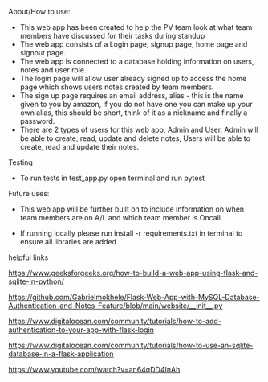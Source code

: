 About/How to use:

- This web app has been created to help the PV team look at what team members have discussed for their tasks during standup
- The web app consists of a Login page, signup page, home page and signout page.
- The web app is connected to a database holding information on users, notes and user role.
- The login page will allow user already signed up to access the home page which shows users notes created by team members.
- The sign up page requires an email address, alias - this is the name given to you by amazon, if you do not have one you can make up your own alias, this should be short, think of it as a nickname and finally a password.
- There are 2 types of users for this web app, Admin and User.
Admin will be able to create, read, update and delete notes, Users will be able to create, read and update their notes.

Testing
- To run tests in test_app.py open terminal and run pytest

Future uses:
- This web app will be further built on to include information on when team members are on A/L and which team member is Oncall


* If running locally please run install -r requirements.txt in terminal to ensure all libraries are added





helpful links

https://www.geeksforgeeks.org/how-to-build-a-web-app-using-flask-and-sqlite-in-python/

https://github.com/Gabrielmokhele/Flask-Web-App-with-MySQL-Database-Authentication-and-Notes-Feature/blob/main/website/__init__.py

https://www.digitalocean.com/community/tutorials/how-to-add-authentication-to-your-app-with-flask-login

https://www.digitalocean.com/community/tutorials/how-to-use-an-sqlite-database-in-a-flask-application

https://www.youtube.com/watch?v=an64qDD4InAh



